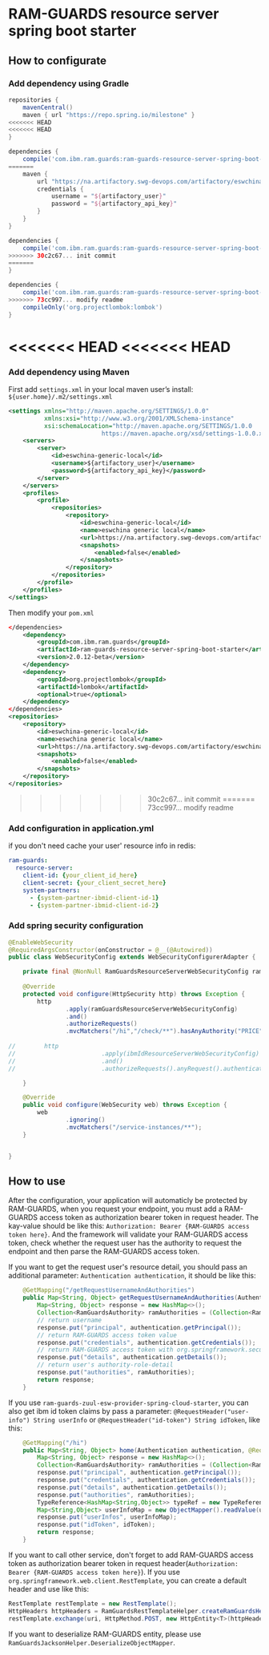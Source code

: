 # RAM-GUARDS resource server spring boot starter

## How to configurate

### Add dependency using Gradle

```gradle
repositories {
    mavenCentral()
    maven { url "https://repo.spring.io/milestone" }
<<<<<<< HEAD
<<<<<<< HEAD
}

dependencies {
    compile('com.ibm.ram.guards:ram-guards-resource-server-spring-boot-starter:0.0.1-beta')
=======
    maven {
        url "https://na.artifactory.swg-devops.com/artifactory/eswchina-generic-local"
        credentials {
            username = "${artifactory_user}"
            password = "${artifactory_api_key}"
        }
    }
}

dependencies {
    compile('com.ibm.ram.guards:ram-guards-resource-server-spring-boot-starter:2.0.12-beta')
>>>>>>> 30c2c67... init commit
=======
}

dependencies {
    compile('com.ibm.ram.guards:ram-guards-resource-server-spring-boot-starter:0.0.1-beta')
>>>>>>> 73cc997... modify readme
    compileOnly('org.projectlombok:lombok')
}
```

<<<<<<< HEAD
<<<<<<< HEAD
=======
### Add dependency using Maven

First add `settings.xml` in your local maven user’s install: `${user.home}/.m2/settings.xml`

```xml
<settings xmlns="http://maven.apache.org/SETTINGS/1.0.0"
          xmlns:xsi="http://www.w3.org/2001/XMLSchema-instance"
          xsi:schemaLocation="http://maven.apache.org/SETTINGS/1.0.0
                          https://maven.apache.org/xsd/settings-1.0.0.xsd">
    <servers>
        <server>
            <id>eswchina-generic-local</id>
            <username>${artifactory_user}</username>
            <password>${artifactory_api_key}</password>
        </server>
    </servers>
    <profiles>
        <profile>
            <repositories>
                <repository>
                    <id>eswchina-generic-local</id>
                    <name>eswchina generic local</name>
                    <url>https://na.artifactory.swg-devops.com/artifactory/eswchina-generic-local</url>
                    <snapshots>
                        <enabled>false</enabled>
                    </snapshots>
                </repository>
            </repositories>
        </profile>
    </profiles>
</settings>
```

Then modify your `pom.xml`

```xml
</dependencies>
    <dependency>
        <groupId>com.ibm.ram.guards</groupId>
        <artifactId>ram-guards-resource-server-spring-boot-starter</artifactId>
        <version>2.0.12-beta</version>
    </dependency>
    <dependency>
        <groupId>org.projectlombok</groupId>
        <artifactId>lombok</artifactId>
        <optional>true</optional>
    </dependency>
</dependencies>
<repositories>
    <repository>
        <id>eswchina-generic-local</id>
        <name>eswchina generic local</name>
        <url>https://na.artifactory.swg-devops.com/artifactory/eswchina-generic-local</url>
        <snapshots>
            <enabled>false</enabled>
        </snapshots>
    </repository>
</repositories>
```

>>>>>>> 30c2c67... init commit
=======
>>>>>>> 73cc997... modify readme
### Add configuration in application.yml

if you don't need cache your user' resource info in redis:

```yml
ram-guards:
  resource-server:
    client-id: {your_client_id_here}
    client-secret: {your_client_secret_here}
    system-partners:
      - {system-partner-ibmid-client-id-1}
      - {system-partner-ibmid-client-id-2}
```

### Add spring security configuration

```java
@EnableWebSecurity
@RequiredArgsConstructor(onConstructor = @__(@Autowired))
public class WebSecurityConfig extends WebSecurityConfigurerAdapter {

    private final @NonNull RamGuardsResourceServerWebSecurityConfig ramGuardsResourceServerWebSecurityConfig;
    
    @Override
    protected void configure(HttpSecurity http) throws Exception {
        http
                .apply(ramGuardsResourceServerWebSecurityConfig)
                .and()
                .authorizeRequests()
                .mvcMatchers("/hi","/check/**").hasAnyAuthority("PRICE", SYSTEM_PARTNER, ANONYMOUS);
        
//        http
//                        .apply(ibmIdResourceServerWebSecurityConfig)
//                        .and()
//                        .authorizeRequests().anyRequest().authenticated();

    }

    @Override
    public void configure(WebSecurity web) throws Exception {
        web
                .ignoring()
                .mvcMatchers("/service-instances/**");
    }


}
```

## How to use

After the configuration, your application will automaticly be protected by RAM-GUARDS, when you request your endpoint, you must add a RAM-GUARDS access token as authorization bearer token in request header. The kay-value should be like this: `Authorization: Bearer {RAM-GUARDS access token here}`. And the framework will validate your RAM-GUARDS access token, check whether the request user has the authority to request the endpoint and then parse the RAM-GUARDS access token.

If you want to get the request user's resource detail, you should pass an additional parameter: `Authentication authentication`, it should be like this:

```java
    @GetMapping("/getRequestUsernameAndAuthorities")
    public Map<String, Object> getRequestUsernameAndAuthorities(Authentication authentication) {
        Map<String, Object> response = new HashMap<>();
        Collection<RamGuardsAuthority> ramAuthorities = (Collection<RamGuardsAuthority>) authentication.getAuthorities();
        // return username
        response.put("principal", authentication.getPrincipal());
        // return RAM-GUARDS access token value
        response.put("credentials", authentication.getCredentials());
        // return RAM-GUARDS access token with org.springframework.security.oauth2.jwt.Jwt object
        response.put("details", authentication.getDetails());
        // return user's authority-role-detail
        response.put("authorities", ramAuthorities);
        return response;
    }
```

If you use `ram-guards-zuul-esw-provider-spring-cloud-starter`, you can also get ibm id token claims by pass a parameter: `@RequestHeader("user-info") String userInfo` or `@RequestHeader("id-token") String idToken`, like this:

```java
    @GetMapping("/hi")
    public Map<String, Object> home(Authentication authentication, @RequestHeader("user-info",  required = false) String userInfo, @RequestHeader("id-token") String idToken,  required = false) throws IOException {
        Map<String, Object> response = new HashMap<>();
        Collection<RamGuardsAuthority> ramAuthorities = (Collection<RamGuardsAuthority>) authentication.getAuthorities();
        response.put("principal", authentication.getPrincipal());
        response.put("credentials", authentication.getCredentials());
        response.put("details", authentication.getDetails());
        response.put("authorities", ramAuthorities);
        TypeReference<HashMap<String,Object>> typeRef = new TypeReference<HashMap<String,Object>>() {};
        Map<String,Object> userInfoMap = new ObjectMapper().readValue(userInfo, typeRef);
        response.put("userInfos", userInfoMap);
        response.put("idToken", idToken);
        return response;
    }
```

If you want to call other service, don't forget to add RAM-GUARDS access token as authorization bearer token in request header(`Authorization: Bearer {RAM-GUARDS access token here}`). If you use `org.springframework.web.client.RestTemplate`, you can create a default header and use like this:

```java
RestTemplate restTemplate = new RestTemplate();
HttpHeaders httpHeaders = RamGuardsRestTemplateHelper.createRamGuardsHeaders(authentication, idTokenClaims);
restTemplate.exchange(uri, HttpMethod.POST, new HttpEntity<T>(httpHeaders), clazz);
```

If you want to deserialize RAM-GUARDS entity, please use `RamGuardsJacksonHelper.DeserializeObjectMapper`.
